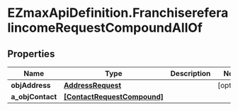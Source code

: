 # EZmaxApiDefinition.FranchisereferalincomeRequestCompoundAllOf

## Properties

Name | Type | Description | Notes
------------ | ------------- | ------------- | -------------
**objAddress** | [**AddressRequest**](AddressRequest.md) |  | [optional] 
**a_objContact** | [**[ContactRequestCompound]**](ContactRequestCompound.md) |  | 



